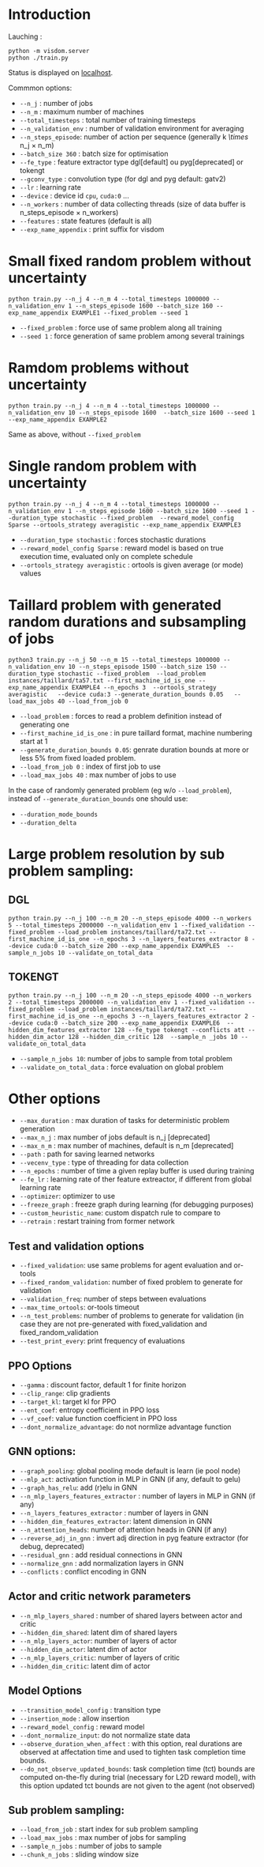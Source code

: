 # Introduction

Lauching : 
```
python -m visdom.server
python ./train.py
```

Status is displayed  on [localhost](http://localhost:8097).


Commmon options:

- `--n_j` : number of jobs
- `--n_m` : maximum number of  machines
- `--total_timesteps` : total number of training timesteps
- `--n_validation_env` : number of validation environment for averaging
- `--n_steps_episode`: number of action per sequence (generally k *\times*  n_j $\times$ n_m)
- `--batch_size 360` : batch size for optimisation
- `--fe_type` :  feature extractor type dgl[default] ou pyg[deprecated] or tokengt
- `--gconv_type` :  convolution type  (for dgl and pyg default: gatv2)
- `--lr` : learning rate
- `--device` : device id  `cpu`, `cuda:0` ...
- `--n_workers` : number of data collecting threads (size of data buffer is n_steps_episode $\times$ n_workers)
- `--features` : state features (default is all)
- `--exp_name_appendix` : print suffix for  visdom



# Small fixed random problem without uncertainty

```
python train.py --n_j 4 --n_m 4 --total_timesteps 1000000 --n_validation_env 1 --n_steps_episode 1600 --batch_size 160 --exp_name_appendix EXAMPLE1 --fixed_problem --seed 1
```

- `--fixed_problem` : force use of same problem along all training
- `--seed 1` : force generation of same problem among several trainings


 
# Ramdom problems without uncertainty
```
python train.py --n_j 4 --n_m 4 --total_timesteps 1000000 --n_validation_env 10 --n_steps_episode 1600  --batch_size 1600 --seed 1   --exp_name_appendix EXAMPLE2 
```

Same as above, without `--fixed_problem` 


# Single random problem with uncertainty
```
python train.py --n_j 4 --n_m 4 --total_timesteps 1000000 --n_validation_env 1 --n_steps_episode 1600 --batch_size 1600 --seed 1 --duration_type stochastic --fixed_problem  --reward_model_config Sparse --ortools_strategy averagistic --exp_name_appendix EXAMPLE3 
```


- `--duration_type stochastic` : forces stochastic durations
- `--reward_model_config Sparse` : reward model is based on true execution time, evaluated only on complete schedule
- `--ortools_strategy averagistic` : ortools is given average (or mode) values


# Taillard problem with generated random durations and subsampling of jobs

```
python3 train.py --n_j 50 --n_m 15 --total_timesteps 1000000 --n_validation_env 10 --n_steps_episode 1500 --batch_size 150 --duration_type stochastic --fixed_problem  --load_problem instances/taillard/ta57.txt --first_machine_id_is_one --exp_name_appendix EXAMPLE4 --n_epochs 3  --ortools_strategy averagistic   --device cuda:3 --generate_duration_bounds 0.05   --load_max_jobs 40 --load_from_job 0
```

- `--load_problem` :  forces to read a problem definition instead of generating one
- `--first_machine_id_is_one` : in pure taillard format, machine numbering start at 1
- `--generate_duration_bounds 0.05`: genrate duration bounds at more or less 5% from fixed loaded problem. 
- `--load_from_job 0` : index of first job to use
- `--load_max_jobs 40` : max number of jobs to use


In the case of randomly generated problem (eg w/o `--load_problem`), instead of `--generate_duration_bounds` one should use:

- `--duration_mode_bounds`
- `--duration_delta` 




# Large problem resolution by sub problem sampling:

## DGL
```
python train.py --n_j 100 --n_m 20 --n_steps_episode 4000 --n_workers 5 --total_timesteps 2000000 --n_validation_env 1 --fixed_validation --fixed_problem --load_problem instances/taillard/ta72.txt --first_machine_id_is_one --n_epochs 3 --n_layers_features_extractor 8 --device cuda:0 --batch_size 200 --exp_name_appendix EXAMPLE5  --sample_n_jobs 10 --validate_on_total_data
```

## TOKENGT
```
python train.py --n_j 100 --n_m 20 --n_steps_episode 4000 --n_workers 2 --total_timesteps 2000000 --n_validation_env 1 --fixed_validation --fixed_problem --load_problem instances/taillard/ta72.txt --first_machine_id_is_one --n_epochs 3 --n_layers_features_extractor 2 --device cuda:0 --batch_size 200 --exp_name_appendix EXAMPLE6  --hidden_dim_features_extractor 128 --fe_type tokengt --conflicts att --hidden_dim_actor 128 --hidden_dim_critic 128  --sample_n _jobs 10 --validate_on_total_data  
```


- `--sample_n_jobs 10`: number of jobs to sample from total problem
- `--validate_on_total_data` : force evaluation on global problem

# Other options

- `--max_duration` : max duration of tasks for deterministic problem generation
- `--max_n_j` : max number of jobs default is  n_j [deprecated]
- `--max_n_m` : max number of  machines, default is  n_m [deprecated]
- `--path` : path for saving learned networks
- `--vecenv_type` : type of threading for data collection
- `--n_epochs` : number of time a given replay buffer is used during training
- `--fe_lr` : learning rate of ther feature extreactor, if different from global learning rate
- `--optimizer`: optimizer to use
- `--freeze_graph` : freeze graph during learning (for debugging purposes)
- `--custom_heuristic_name`: custom dispatch rule to compare to 
- `--retrain` : restart training from former network

## Test and validation options

- `--fixed_validation`: use same problems for agent evaluation and or-tools
- `--fixed_random_validation`: number of fixed problem to generate for validation
- `--validation_freq`: number of steps between evaluations
- `--max_time_ortools`: or-tools timeout
- `--n_test_problems`: number of problems to generate for validation (in case they are not pre-generated with fixed_validation and fixed_random_validation
- `--test_print_every`: print frequency of evaluations

##  PPO Options

- `--gamma` : discount factor, default 1 for finite horizon
- `--clip_range`: clip gradients
- `--target_kl`: target kl for PPO
- `--ent_coef`: entropy coefficient in PPO loss
- `--vf_coef`: value function coefficient in PPO loss
- `--dont_normalize_advantage`: do not normlize advantage function

## GNN options:

- `--graph_pooling`:  global pooling mode default is learn (ie pool node)
- `--mlp_act`: activation function in MLP in GNN (if any, default to gelu)
- `--graph_has_relu`: add (r)elu in GNN
- `--n_mlp_layers_features_extractor` : number of layers in MLP in GNN (if any)
- `--n_layers_features_extractor` : number of layers in GNN
- `--hidden_dim_features_extractor`: latent dimension in GNN
- `--n_attention_heads`: number of attention heads in GNN (if any)
- `--reverse_adj_in_gnn` : invert adj direction in pyg feature extractor (for debug, deprecated)
- `--residual_gnn` : add residual connections in GNN
- `--normalize_gnn` : add normalization layers in  GNN
- `--conflicts` : conflict encoding in GNN

## Actor and critic network parameters
- `--n_mlp_layers_shared` : number of shared layers between actor and critic
- `--hidden_dim_shared`: latent dim of shared layers 
- `--n_mlp_layers_actor`: number of layers of actor
- `--hidden_dim_actor`: latent dim of actor
-  `--n_mlp_layers_critic`: number of layers of critic
- `--hidden_dim_critic`: latent dim of actor

## Model Options
- `--transition_model_config` : transition type
- `--insertion_mode` : allow insertion
- `--reward_model_config` : reward model
- `--dont_normalize_input`: do not normalize state data
- `--observe_duration_when_affect` : with this option, real durations are observed at affectation time and used to tighten task completion time bounds. 
- `--do_not_observe_updated_bounds`: task completion time (tct) bounds are computed on-the-fly during trial (necessary for L2D reward model), with this option updated tct bounds are not given to the agent (not observed)

## Sub problem sampling:
- `--load_from_job` : start index for sub problem sampling
- `--load_max_jobs` : max number of jobs for sampling
- `--sample_n_jobs` : number of  jobs to sample
- `--chunk_n_jobs` : sliding window size


